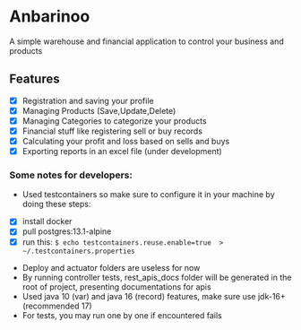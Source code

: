 # Anbarinoo

A simple warehouse and financial application to control your business and products

## Features

- [x] Registration and saving your profile
- [x] Managing Products (Save,Update,Delete)
- [x] Managing Categories to categorize your products
- [x] Financial stuff like registering sell or buy records
- [x] Calculating your profit and loss based on sells and buys
- [x] Exporting reports in an excel file (under development)

### Some notes for developers:

- Used testcontainers so make sure to configure it in your machine by doing these steps:
- [x] install docker
- [x] pull postgres:13.1-alpine
- [x] run this: ```$ echo testcontainers.reuse.enable=true  > ~/.testcontainers.properties```

- Deploy and actuator folders are useless for now
- By running controller tests, rest_apis_docs folder will be generated in the root of project, presenting documentations
  for apis
- Used java 10 (var) and java 16 (record) features, make sure use jdk-16+(recommended 17)
- For tests, you may run one by one if encountered fails